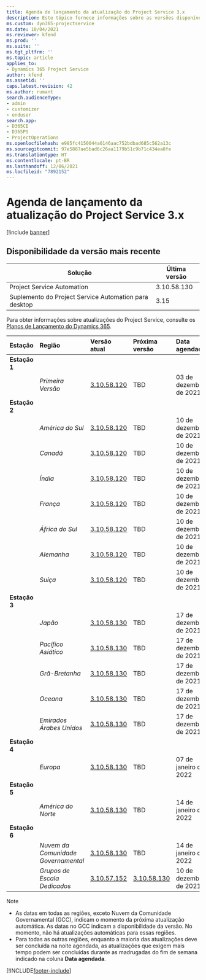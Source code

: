 ```yaml
---
title: Agenda de lançamento da atualização do Project Service 3.x
description: Este tópico fornece informações sobre as versões disponíveis e futuras do Dynamics 365 Project Service Automation.
ms.custom: dyn365-projectservice
ms.date: 10/04/2021
ms.reviewer: kfend
ms.prod: ''
ms.suite: ''
ms.tgt_pltfrm: ''
ms.topic: article
applies_to:
- Dynamics 365 Project Service
author: kfend
ms.assetid: ''
caps.latest.revision: 42
ms.author: rumant
search.audienceType:
- admin
- customizer
- enduser
search.app:
- D365CE
- D365PS
- ProjectOperations
ms.openlocfilehash: e985fc4150044a0146aac752bdbad685c562a13c
ms.sourcegitcommit: 97e5887ae5bad6c26aa1179b51c9b71c434ea8fe
ms.translationtype: HT
ms.contentlocale: pt-BR
ms.lasthandoff: 12/06/2021
ms.locfileid: "7892152"
---
```

# <a name="update-release-schedule-for-project-service-3x"></a>Agenda de lançamento da atualização do Project Service 3.x

[!include [banner](../includes/psa-now-project-operations.md)]

## <a name="latest-version-availability"></a>Disponibilidade da versão mais recente

| Solução  | Última versão |
|-------|----|
| Project Service Automation    | 3.10.58.130 |
| Suplemento do Project Service Automation para desktop                | 3.15          |

Para obter informações sobre atualizações do Project Service, consulte os [Planos de Lançamento do Dynamics 365](/dynamics365/release-plans/). 

| Estação  | Região | Versão atual | Próxima versão |  Data agendada
| :---   | :---   | :---   | :---   |:---   |         
|<strong>Estação 1</strong> | |  |  | |
| | <i>Primeira Versão</i> | [3.10.58.120](whats-new-ur-37.md) | TBD | 03 de dezembro de 2021
|<strong>Estação 2</strong> | |  |  | |
| | <i>América do Sul</i> | [3.10.58.120](whats-new-ur-37.md) | TBD | 10 de dezembro de 2021
| | <i>Canadá</i> | [3.10.58.120](whats-new-ur-37.md) | TBD | 10 de dezembro de 2021
| | <i>Índia</i> | [3.10.58.120](whats-new-ur-37.md) | TBD | 10 de dezembro de 2021
| | <i>França</i> | [3.10.58.120](whats-new-ur-37.md) | TBD | 10 de dezembro de 2021
| | <i>África do Sul</i> | [3.10.58.120](whats-new-ur-37.md) | TBD | 10 de dezembro de 2021
| | <i>Alemanha</i> | [3.10.58.120](whats-new-ur-37.md) | TBD | 10 de dezembro de 2021
| | <i>Suíça</i> | [3.10.58.120](whats-new-ur-37.md) | TBD | 10 de dezembro de 2021
|<strong>Estação 3</strong> | |  |  | |
| | <i>Japão</i> | [3.10.58.130](whats-new-ur-37-5.md) | TBD | 17 de dezembro de 2021
| | <i>Pacífico Asiático</i> | [3.10.58.130](whats-new-ur-37-5.md) | TBD | 17 de dezembro de 2021
| | <i>Grã-Bretanha</i> | [3.10.58.130](whats-new-ur-37-5.md) | TBD | 17 de dezembro de 2021
| | <i>Oceana</i> | [3.10.58.130](whats-new-ur-37-5.md) | TBD | 17 de dezembro de 2021
| | <i>Emirados Árabes Unidos</i> | [3.10.58.130](whats-new-ur-37-5.md) | TBD | 17 de dezembro de 2021
|<strong>Estação 4</strong> | |  |  | |
| | <i>Europa</i> | [3.10.58.130](whats-new-ur-37-5.md) | TBD | 07 de janeiro de 2022
|<strong>Estação 5</strong> | |  |  | |
| | <i>América do Norte</i> | [3.10.58.130](whats-new-ur-37-5.md) | TBD | 14 de janeiro de 2022
|<strong>Estação 6</strong> | |  |  | |
| | <i>Nuvem da Comunidade Governamental</i> | [3.10.58.130](whats-new-ur-37-5.md) | TBD | 14 de janeiro de 2022
| | <i>Grupos de Escala Dedicados</i> | [3.10.57.152](whats-new-ur-36.md) | [3.10.58.130](whats-new-ur-37-5.md) | 10 de dezembro de 2021



>[!Note]
> - As datas em todas as regiões, exceto Nuvem da Comunidade Governamental (GCC), indicam o momento da próxima atualização automática. As datas no GCC indicam a disponibilidade da versão. No momento, não há atualizações automáticas para essas regiões.
> - Para todas as outras regiões, enquanto a maioria das atualizações deve ser concluída na noite agendada, as atualizações que exigem mais tempo podem ser concluídas durante as madrugadas do fim de semana indicado na coluna **Data agendada**.


[!INCLUDE[footer-include](../includes/footer-banner.md)]
